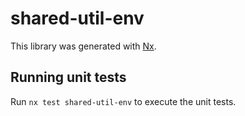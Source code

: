 # shared-util-env

This library was generated with [Nx](https://nx.dev).

## Running unit tests

Run `nx test shared-util-env` to execute the unit tests.
